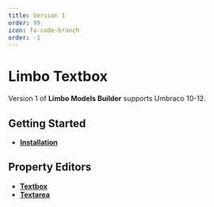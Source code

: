 ```yaml
---
title: Version 1
order: 99
icon: fa-code-branch
order: -1
---
```


# Limbo Textbox

Version 1 of **Limbo Models Builder** supports Umbraco 10-12.

## Getting Started

- [**Installation**](./installation.md)

## Property Editors

- [**Textbox**](./property-editors/textbox.md)
- [**Textarea**](./property-editors/textarea.md)